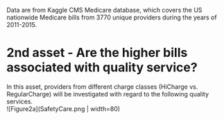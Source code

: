 Data are from Kaggle CMS Medicare database, which covers the US nationwide Medicare bills from 3770 unique providers during the years of 2011-2015. 
# 2nd asset - Are the higher bills associated with quality service? 
In this asset, providers from different charge classes (HiCharge vs. RegularCharge) will be investigated with regard to the following quality services.    
![Figure2a](SafetyCare.png | width=80)
